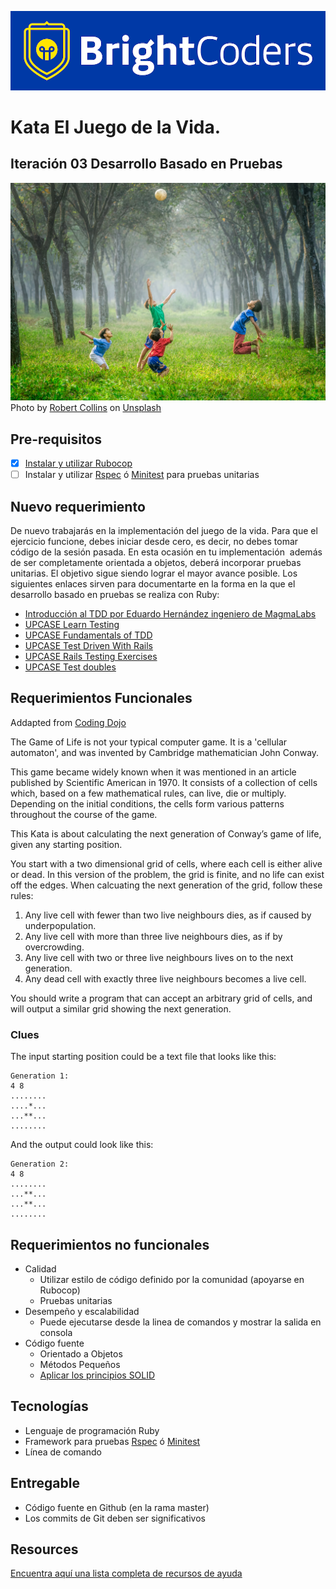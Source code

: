 ![BrightCoders Logo](img/logo-bc.png)

# Kata El Juego de la Vida.
## Iteración 03 Desarrollo Basado en Pruebas
![cover](img/cover.jpg)
<span>Photo by <a href="https://unsplash.com/@robbie36?utm_source=unsplash&amp;utm_medium=referral&amp;utm_content=creditCopyText">Robert Collins</a> on <a href="https://unsplash.com/s/photos/life?utm_source=unsplash&amp;utm_medium=referral&amp;utm_content=creditCopyText">Unsplash</a></span>

## Pre-requisitos
- [x] [Instalar y utilizar Rubocop](https://github.com/bright-coders/commons/tree/master/topics/rubocop)
- [ ] Instalar y utilizar [Rspec](https://rspec.info/) ó [Minitest](https://github.com/seattlerb/minitest) para pruebas unitarias

## Nuevo requerimiento
De nuevo trabajarás en la implementación del juego de la vida. Para que el ejercicio funcione, debes iniciar desde cero, es decir, no debes tomar código de la sesión pasada.
En esta ocasión en tu implementación  además de ser completamente orientada a objetos, deberá incorporar pruebas unitarias. El objetivo sigue siendo lograr el mayor avance posible.
Los siguientes enlaces sirven para documentarte en la forma en la que el desarrollo basado en pruebas se realiza con Ruby:
- [Introducción al TDD por Eduardo Hernández ingeniero de MagmaLabs](https://github.com/bright-coders/commons/tree/master/topics/tdd)
- [UPCASE Learn Testing](https://thoughtbot.com/upcase/testing)
- [UPCASE Fundamentals of TDD](https://thoughtbot.com/upcase/fundamentals-of-tdd)
- [UPCASE Test Driven With Rails](https://thoughtbot.com/upcase/test-driven-rails)
- [UPCASE Rails Testing Exercises](https://thoughtbot.com/upcase/rails-testing-exercises)
- [UPCASE Test doubles](https://thoughtbot.com/upcase/test-doubles)

## Requerimientos Funcionales
Addapted from [Coding Dojo](https://codingdojo.org)

The Game of Life is not your typical computer game. It is a 'cellular automaton', and was invented by Cambridge mathematician John Conway.

This game became widely known when it was mentioned in an article published by Scientific American in 1970. It consists of a collection of cells which, based on a few mathematical rules, can live, die or multiply. Depending on the initial conditions, the cells form various patterns throughout the course of the game.

This Kata is about calculating the next generation of Conway’s game of life, given any starting position.

You start with a two dimensional grid of cells, where each cell is either alive or dead. In this version of the problem, the grid is finite, and no life can exist off the edges. When calcuating the next generation of the grid, follow these rules:

1. Any live cell with fewer than two live neighbours dies, as if caused by underpopulation.
2. Any live cell with more than three live neighbours dies, as if by overcrowding.
3. Any live cell with two or three live neighbours lives on to the next generation.
4. Any dead cell with exactly three live neighbours becomes a live cell.

You should write a program that can accept an arbitrary grid of cells, and will output a similar grid showing the next generation.

### Clues
The input starting position could be a text file that looks like this:
```
Generation 1:
4 8
........
....*...
...**...
........
```
And the output could look like this:
```
Generation 2:
4 8
........
...**...
...**...
........
```
## Requerimientos no funcionales
- Calidad
  - Utilizar estilo de código definido por la comunidad (apoyarse en Rubocop)
  - Pruebas unitarias
- Desempeño y escalabilidad
  - Puede ejecutarse desde la linea de comandos y mostrar la salida en consola
- Código fuente
  - Orientado a Objetos
  - Métodos Pequeños
  - [Aplicar los principios SOLID](https://rubygarage.org/blog/solid-principles-of-ood)

## Tecnologías
- Lenguaje de programación Ruby
- Framework para pruebas [Rspec](https://rspec.info/) ó [Minitest](https://github.com/seattlerb/minitest)
- Línea de comando

## Entregable
- Código fuente en Github (en la rama master)
- Los commits de Git deben ser significativos

## Resources
[Encuentra aquí una lista completa de recursos de ayuda](https://github.com/bright-coders/commons/tree/master/topics/resources)
